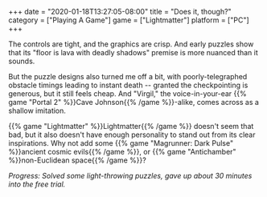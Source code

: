 +++
date = "2020-01-18T13:27:05-08:00"
title = "Does it, though?"
category = ["Playing A Game"]
game = ["Lightmatter"]
platform = ["PC"]
+++

The controls are tight, and the graphics are crisp.  And early puzzles show that its "floor is lava with deadly shadows" premise is more nuanced than it sounds.

But the puzzle designs also turned me off a bit, with poorly-telegraphed obstacle timings leading to instant death -- granted the checkpointing is generous, but it still feels cheap.  And "Virgil," the voice-in-your-ear {{% game "Portal 2" %}}Cave Johnson{{% /game %}}-alike, comes across as a shallow imitation.

{{% game "Lightmatter" %}}Lightmatter{{% /game %}} doesn't seem that bad, but it also doesn't have enough personality to stand out from its clear inspirations.  Why not add some {{% game "Magrunner: Dark Pulse" %}}ancient cosmic evils{{% /game %}}, or {{% game "Antichamber" %}}non-Euclidean space{{% /game %}}?

<i>Progress: Solved some light-throwing puzzles, gave up about 30 minutes into the free trial.</i>

